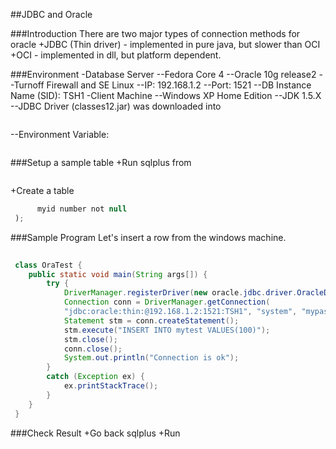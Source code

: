 
##JDBC and Oracle

###Introduction
There are two major types of connection methods for oracle
+JDBC (Thin driver) - implemented in pure java, but slower than OCI
+OCI - implemented in dll, but platform dependent.

###Environment
-Database Server
--Fedora Core 4
--Oracle 10g release2
--Turnoff Firewall and SE Linux
--IP: 192.168.1.2
--Port: 1521
--DB Instance Name (SID): TSH1
-Client Machine
--Windows XP Home Edition
--JDK 1.5.X
--JDBC Driver (classes12.jar) was downloaded into
```java
 ```
--Environment Variable:
```java
 ```
###Setup a sample table
+Run sqlplus from
```java
 ```
+Create a table
```java
      myid number not null
 );
 ```
###Sample Program
Let's insert a row from the windows machine.
```java
 
 class OraTest {
 	public static void main(String args[]) {
 		try {
 			DriverManager.registerDriver(new oracle.jdbc.driver.OracleDriver());
 			Connection conn = DriverManager.getConnection(
 			"jdbc:oracle:thin:@192.168.1.2:1521:TSH1", "system", "mypassword");
 			Statement stm = conn.createStatement();
 			stm.execute("INSERT INTO mytest VALUES(100)");
 			stm.close();
 			conn.close();
 			System.out.println("Connection is ok");
 		}
 		catch (Exception ex) {
 			ex.printStackTrace();
 		}
 	}
 }
 ```
###Check Result
+Go back sqlplus
+Run
```java
 ```




